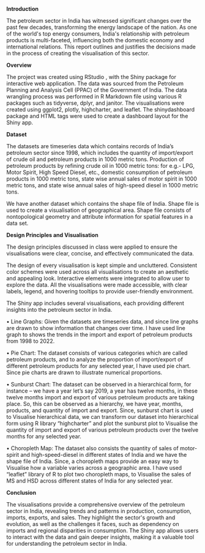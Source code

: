 **Introduction**

The petroleum sector in India has witnessed significant changes over the past few decades, transforming the energy landscape of the nation. As one of the world's top energy consumers, India's relationship with petroleum products is multi-faceted, influencing both the domestic economy and international relations. This report outlines and justifies the decisions made in the process of creating the visualisation of this sector.

**Overview**

The project was created using RStudio , with the Shiny package for interactive web application. The data was sourced from the Petroleum Planning and Analysis Cell (PPAC) of the Government of India. The data wrangling process was performed in R Markdown file using various R packages such as tidyverse, dplyr, and janitor. The visualisations were created using ggplot2, plotly, highcharter, and leaflet. The shinydashboard package and HTML tags were used to create a dashboard layout for the Shiny app.

**Dataset**

The datasets are timeseries data which contains records of India’s petroleum sector since 1998, which includes the quantity of import/export of crude oil and petroleum products in 1000 metric tons. Production of petroleum products by refining crude oil in 1000 metric tons: for e.g.- LPG, Motor Spirit, High Speed Diesel, etc., domestic consumption of petroleum products in 1000 metric tons, state wise annual sales of motor spirit in 1000 metric tons, and state wise annual sales of high-speed diesel in 1000 metric tons.

We have another dataset which contains the shape file of India. Shape file is used to create a visualisation of geographical area. Shape file consists of nontopological geometry and attribute information for spatial features in a data set.

**Design Principles and Visualisation**

The design principles discussed in class were applied to ensure the visualisations were clear, concise, and effectively communicated the data.

The design of every visualisation is kept simple and uncluttered. Consistent color schemes were used across all visualisations to create an aesthetic and appealing look. Interactive elements were integrated to allow user to explore the data. All the visualisations were made accessible, with clear labels, legend, and hovering tooltips to provide user-friendly environment.

The Shiny app includes several visualisations, each providing different insights into the petroleum sector in India.

• Line Graphs: Given the datasets are timeseries data, and since line graphs are drawn to show information that changes over time. I have used line graph to shows the trends in the import and export of petroleum products from 1998 to 2022.

• Pie Chart: The dataset consists of various categories which are called petroleum products, and to analyze the proportion of import/export of different petroleum products for any selected year, I have used pie chart. Since pie charts are drawn to illustrate numerical proportions.

• Sunburst Chart: The dataset can be observed in a hierarchical form, for instance – we have a year let’s say 2019, a year has twelve months, in these twelve months import and export of various petroleum products are taking place. So, this can be observed as a hierarchy, we have year, months, products, and quantity of import and export. Since, sunburst chart is used to Visualise hierarchical data, we can transform our dataset into hierarchical form using R library “highcharter” and plot the sunburst plot to Visualise the quantity of import and export of various petroleum products over the twelve months for any selected year.

• Choropleth Map: The dataset also consists the quantity of sales of motor-spirit and high-speed-diesel in different states of India and we have the shape file of India. Since, a choropleth maps provide an easy way to Visualise how a variable varies across a geographic area. I have used “leaflet” library of R to plot two choropleth maps, to Visualise the sales of MS and HSD across different states of India for any selected year.

**Conclusion**

The visualisations provide a comprehensive overview of the petroleum sector in India, revealing trends and patterns in production, consumption, imports, exports, and sales. They highlight the sector's growth and evolution, as well as the challenges it faces, such as dependency on imports and regional disparities in consumption. The Shiny app allows users to interact with the data and gain deeper insights, making it a valuable tool for understanding the petroleum sector in India.
